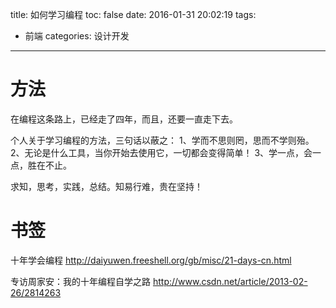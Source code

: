 title: 如何学习编程
toc: false
date: 2016-01-31 20:02:19
tags:
- 前端
categories: 设计开发
---
# 方法
在编程这条路上，已经走了四年，而且，还要一直走下去。

个人关于学习编程的方法，三句话以蔽之：
1、学而不思则罔，思而不学则殆。
2、无论是什么工具，当你开始去使用它，一切都会变得简单！
3、学一点，会一点，胜在不止。

求知，思考，实践，总结。知易行难，贵在坚持！

<!--more-->

# 书签
十年学会编程
http://daiyuwen.freeshell.org/gb/misc/21-days-cn.html

专访周家安：我的十年编程自学之路
http://www.csdn.net/article/2013-02-26/2814263

